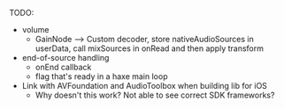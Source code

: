 TODO:
- volume
    - GainNode –> Custom decoder, store nativeAudioSources in userData, call mixSources in onRead and then apply transform
- end-of-source handling
    - onEnd callback
    - flag that's ready in a haxe main loop
- Link with AVFoundation and AudioToolbox when building lib for iOS
    - Why doesn't this work? Not able to see correct SDK frameworks?
